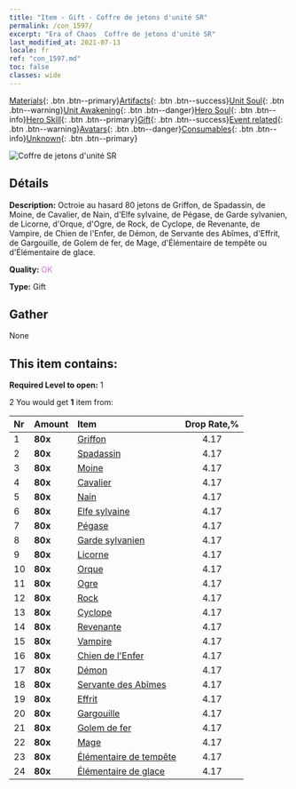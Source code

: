 ```yaml
---
title: "Item - Gift - Coffre de jetons d'unité SR"
permalink: /con_1597/
excerpt: "Era of Chaos  Coffre de jetons d'unité SR"
last_modified_at: 2021-07-13
locale: fr
ref: "con_1597.md"
toc: false
classes: wide
---
```

 [Materials](/ItemsFR/){: .btn .btn--primary}[Artifacts](/ItemsFR/Artifacts/){: .btn .btn--success}[Unit Soul](/ItemsFR/UnitSoul/){: .btn .btn--warning}[Unit Awakening](/ItemsFR/UnitAwakening/){: .btn .btn--danger}[Hero Soul](/ItemsFR/HeroSoul/){: .btn .btn--info}[Hero Skill](/ItemsFR/HeroSkill/){: .btn .btn--primary}[Gift](/ItemsFR/Gift/){: .btn .btn--success}[Event related](/ItemsFR/Events/){: .btn .btn--warning}[Avatars](/ItemsFR/Avatars/){: .btn .btn--danger}[Consumables](/ItemsFR/Consumables/){: .btn .btn--info}[Unknown](/ItemsFR/Unknown/){: .btn .btn--primary}

 ![Coffre de jetons d'unité SR](/images/t/i_907209.png)

## Détails
 **Description:** Octroie au hasard 80 jetons de Griffon, de Spadassin, de Moine, de Cavalier, de Nain, d'Elfe sylvaine, de Pégase, de Garde sylvanien, de Licorne, d'Orque, d'Ogre, de Rock, de Cyclope, de Revenante, de Vampire, de Chien de l'Enfer, de Démon, de Servante des Abîmes, d'Effrit, de Gargouille, de Golem de fer, de Mage, d'Élémentaire de tempête ou d'Élémentaire de glace.

 **Quality:** <span style="color: #DA70D6">OK</span>

 **Type:** Gift

## Gather

  None

## This item contains:

 **Required Level to open:** 1

 2 You would get **1** item  from:

  | Nr | Amount |     Item    | Drop Rate,% |
  |:---|:-------|:------------|:---------:|
  | 1 |  **80x** | [Griffon](/ItemsFR/unt_192/) | 4.17 | 
  | 2 |  **80x** | [Spadassin](/ItemsFR/unt_193/) | 4.17 | 
  | 3 |  **80x** | [Moine](/ItemsFR/unt_194/) | 4.17 | 
  | 4 |  **80x** | [Cavalier ](/ItemsFR/unt_195/) | 4.17 | 
  | 5 |  **80x** | [Nain](/ItemsFR/unt_200/) | 4.17 | 
  | 6 |  **80x** | [Elfe sylvaine](/ItemsFR/unt_201/) | 4.17 | 
  | 7 |  **80x** | [Pégase](/ItemsFR/unt_202/) | 4.17 | 
  | 8 |  **80x** | [Garde sylvanien](/ItemsFR/unt_203/) | 4.17 | 
  | 9 |  **80x** | [Licorne](/ItemsFR/unt_204/) | 4.17 | 
  | 10 |  **80x** | [Orque](/ItemsFR/unt_219/) | 4.17 | 
  | 11 |  **80x** | [Ogre](/ItemsFR/unt_220/) | 4.17 | 
  | 12 |  **80x** | [Rock](/ItemsFR/unt_221/) | 4.17 | 
  | 13 |  **80x** | [Cyclope](/ItemsFR/unt_222/) | 4.17 | 
  | 14 |  **80x** | [Revenante](/ItemsFR/unt_210/) | 4.17 | 
  | 15 |  **80x** | [Vampire](/ItemsFR/unt_211/) | 4.17 | 
  | 16 |  **80x** | [Chien de l'Enfer](/ItemsFR/unt_228/) | 4.17 | 
  | 17 |  **80x** | [Démon](/ItemsFR/unt_229/) | 4.17 | 
  | 18 |  **80x** | [Servante des Abîmes](/ItemsFR/unt_230/) | 4.17 | 
  | 19 |  **80x** | [Effrit](/ItemsFR/unt_231/) | 4.17 | 
  | 20 |  **80x** | [Gargouille](/ItemsFR/unt_236/) | 4.17 | 
  | 21 |  **80x** | [Golem de fer](/ItemsFR/unt_237/) | 4.17 | 
  | 22 |  **80x** | [Mage](/ItemsFR/unt_238/) | 4.17 | 
  | 23 |  **80x** | [Élémentaire de tempête](/ItemsFR/unt_263/) | 4.17 | 
  | 24 |  **80x** | [Élémentaire de glace](/ItemsFR/unt_264/) | 4.17 | 
